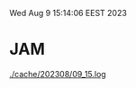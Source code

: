 Wed Aug  9 15:14:06 EEST 2023
# JAM
<a href='./cache/202308/09_15.log'>./cache/202308/09_15.log</a>
